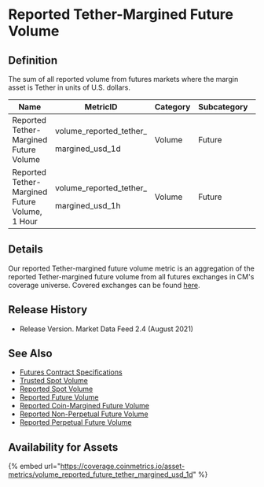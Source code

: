 # Reported Tether-Margined Future Volume

## Definition

The sum of all reported volume from futures markets where the margin asset is Tether in units of U.S. dollars.

| Name                                           | MetricID                                             | Category | Subcategory | Type | Unit | Interval |
| ---------------------------------------------- | ---------------------------------------------------- | -------- | ----------- | ---- | ---- | -------- |
| Reported Tether-Margined Future Volume         | <p>volume_reported_tether_</p><p>margined_usd_1d</p> | Volume   | Future      | Sum  | USD  | 1d       |
| Reported Tether-Margined Future Volume, 1 Hour | <p>volume_reported_tether_</p><p>margined_usd_1h</p> | Volume   | Future      | Sum  | USD  | 1h       |

## Details

Our reported Tether-margined future volume metric is an aggregation of the reported Tether-margined future volume from all futures exchanges in CM's coverage universe.  Covered exchanges can be found [here](../../exchanges/all-exchanges.md).

## Release History

* Release Version. Market Data Feed 2.4 (August 2021)&#x20;

## See Also

* [Futures Contract Specifications](../../market-data/derivatives-contract-specifications.md)
* [Trusted Spot Volume](volume\_trusted\_spot\_usd\_1d.md)
* [Reported Spot Volume](volume\_reported\_spot\_usd\_1d.md)
* [Reported Future Volume](volume\_reported\_future\_usd\_1d.md)
* [Reported Coin-Margined Future Volume](volume\_reported\_future\_coin\_margined\_usd\_1d.md)
* [Reported Non-Perpetual Future Volume](volume\_reported\_future\_nonperpetual\_usd\_1d.md)
* [Reported Perpetual Future Volume](volume\_reported\_future\_perpetual\_usd\_1d.md)

## Availability for Assets

{% embed url="https://coverage.coinmetrics.io/asset-metrics/volume_reported_future_tether_margined_usd_1d" %}
